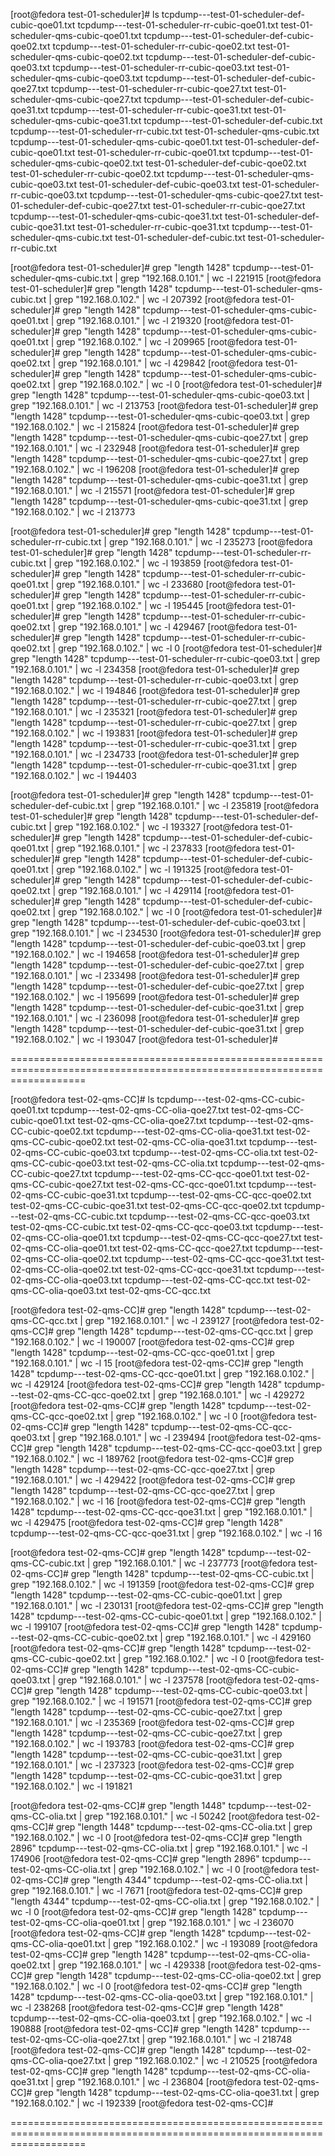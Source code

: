[root@fedora test-01-scheduler]# ls
tcpdump---test-01-scheduler-def-cubic-qoe01.txt  tcpdump---test-01-scheduler-rr-cubic-qoe01.txt  test-01-scheduler-qms-cubic-qoe01.txt
tcpdump---test-01-scheduler-def-cubic-qoe02.txt  tcpdump---test-01-scheduler-rr-cubic-qoe02.txt  test-01-scheduler-qms-cubic-qoe02.txt
tcpdump---test-01-scheduler-def-cubic-qoe03.txt  tcpdump---test-01-scheduler-rr-cubic-qoe03.txt  test-01-scheduler-qms-cubic-qoe03.txt
tcpdump---test-01-scheduler-def-cubic-qoe27.txt  tcpdump---test-01-scheduler-rr-cubic-qoe27.txt  test-01-scheduler-qms-cubic-qoe27.txt
tcpdump---test-01-scheduler-def-cubic-qoe31.txt  tcpdump---test-01-scheduler-rr-cubic-qoe31.txt  test-01-scheduler-qms-cubic-qoe31.txt
tcpdump---test-01-scheduler-def-cubic.txt        tcpdump---test-01-scheduler-rr-cubic.txt        test-01-scheduler-qms-cubic.txt
tcpdump---test-01-scheduler-qms-cubic-qoe01.txt  test-01-scheduler-def-cubic-qoe01.txt           test-01-scheduler-rr-cubic-qoe01.txt
tcpdump---test-01-scheduler-qms-cubic-qoe02.txt  test-01-scheduler-def-cubic-qoe02.txt           test-01-scheduler-rr-cubic-qoe02.txt
tcpdump---test-01-scheduler-qms-cubic-qoe03.txt  test-01-scheduler-def-cubic-qoe03.txt           test-01-scheduler-rr-cubic-qoe03.txt
tcpdump---test-01-scheduler-qms-cubic-qoe27.txt  test-01-scheduler-def-cubic-qoe27.txt           test-01-scheduler-rr-cubic-qoe27.txt
tcpdump---test-01-scheduler-qms-cubic-qoe31.txt  test-01-scheduler-def-cubic-qoe31.txt           test-01-scheduler-rr-cubic-qoe31.txt
tcpdump---test-01-scheduler-qms-cubic.txt        test-01-scheduler-def-cubic.txt                 test-01-scheduler-rr-cubic.txt

[root@fedora test-01-scheduler]# grep "length 1428" tcpdump---test-01-scheduler-qms-cubic.txt | grep "192.168.0.101." | wc -l
221915
[root@fedora test-01-scheduler]# grep "length 1428" tcpdump---test-01-scheduler-qms-cubic.txt | grep "192.168.0.102." | wc -l
207392
[root@fedora test-01-scheduler]# grep "length 1428" tcpdump---test-01-scheduler-qms-cubic-qoe01.txt | grep "192.168.0.101." | wc -l
219320
[root@fedora test-01-scheduler]# grep "length 1428" tcpdump---test-01-scheduler-qms-cubic-qoe01.txt | grep "192.168.0.102." | wc -l
209965
[root@fedora test-01-scheduler]# grep "length 1428" tcpdump---test-01-scheduler-qms-cubic-qoe02.txt | grep "192.168.0.101." | wc -l
429842
[root@fedora test-01-scheduler]# grep "length 1428" tcpdump---test-01-scheduler-qms-cubic-qoe02.txt | grep "192.168.0.102." | wc -l
0
[root@fedora test-01-scheduler]# grep "length 1428" tcpdump---test-01-scheduler-qms-cubic-qoe03.txt | grep "192.168.0.101." | wc -l
213753
[root@fedora test-01-scheduler]# grep "length 1428" tcpdump---test-01-scheduler-qms-cubic-qoe03.txt | grep "192.168.0.102." | wc -l
215824
[root@fedora test-01-scheduler]# grep "length 1428" tcpdump---test-01-scheduler-qms-cubic-qoe27.txt | grep "192.168.0.101." | wc -l
232948
[root@fedora test-01-scheduler]# grep "length 1428" tcpdump---test-01-scheduler-qms-cubic-qoe27.txt | grep "192.168.0.102." | wc -l
196208
[root@fedora test-01-scheduler]# grep "length 1428" tcpdump---test-01-scheduler-qms-cubic-qoe31.txt | grep "192.168.0.101." | wc -l
215571
[root@fedora test-01-scheduler]# grep "length 1428" tcpdump---test-01-scheduler-qms-cubic-qoe31.txt | grep "192.168.0.102." | wc -l
213773


[root@fedora test-01-scheduler]# grep "length 1428" tcpdump---test-01-scheduler-rr-cubic.txt | grep "192.168.0.101." | wc -l
235273
[root@fedora test-01-scheduler]# grep "length 1428" tcpdump---test-01-scheduler-rr-cubic.txt | grep "192.168.0.102." | wc -l
193859
[root@fedora test-01-scheduler]# grep "length 1428" tcpdump---test-01-scheduler-rr-cubic-qoe01.txt | grep "192.168.0.101." | wc -l
233680
[root@fedora test-01-scheduler]# grep "length 1428" tcpdump---test-01-scheduler-rr-cubic-qoe01.txt | grep "192.168.0.102." | wc -l
195445
[root@fedora test-01-scheduler]# grep "length 1428" tcpdump---test-01-scheduler-rr-cubic-qoe02.txt | grep "192.168.0.101." | wc -l
429467
[root@fedora test-01-scheduler]# grep "length 1428" tcpdump---test-01-scheduler-rr-cubic-qoe02.txt | grep "192.168.0.102." | wc -l
0
[root@fedora test-01-scheduler]# grep "length 1428" tcpdump---test-01-scheduler-rr-cubic-qoe03.txt | grep "192.168.0.101." | wc -l
234358
[root@fedora test-01-scheduler]# grep "length 1428" tcpdump---test-01-scheduler-rr-cubic-qoe03.txt | grep "192.168.0.102." | wc -l
194846
[root@fedora test-01-scheduler]# grep "length 1428" tcpdump---test-01-scheduler-rr-cubic-qoe27.txt | grep "192.168.0.101." | wc -l
235321
[root@fedora test-01-scheduler]# grep "length 1428" tcpdump---test-01-scheduler-rr-cubic-qoe27.txt | grep "192.168.0.102." | wc -l
193831
[root@fedora test-01-scheduler]# grep "length 1428" tcpdump---test-01-scheduler-rr-cubic-qoe31.txt | grep "192.168.0.101." | wc -l
234733
[root@fedora test-01-scheduler]# grep "length 1428" tcpdump---test-01-scheduler-rr-cubic-qoe31.txt | grep "192.168.0.102." | wc -l
194403


[root@fedora test-01-scheduler]# grep "length 1428" tcpdump---test-01-scheduler-def-cubic.txt | grep "192.168.0.101." | wc -l
235819
[root@fedora test-01-scheduler]# grep "length 1428" tcpdump---test-01-scheduler-def-cubic.txt | grep "192.168.0.102." | wc -l
193327
[root@fedora test-01-scheduler]# grep "length 1428" tcpdump---test-01-scheduler-def-cubic-qoe01.txt | grep "192.168.0.101." | wc -l
237833
[root@fedora test-01-scheduler]# grep "length 1428" tcpdump---test-01-scheduler-def-cubic-qoe01.txt | grep "192.168.0.102." | wc -l
191325
[root@fedora test-01-scheduler]# grep "length 1428" tcpdump---test-01-scheduler-def-cubic-qoe02.txt | grep "192.168.0.101." | wc -l
429114
[root@fedora test-01-scheduler]# grep "length 1428" tcpdump---test-01-scheduler-def-cubic-qoe02.txt | grep "192.168.0.102." | wc -l
0
[root@fedora test-01-scheduler]# grep "length 1428" tcpdump---test-01-scheduler-def-cubic-qoe03.txt | grep "192.168.0.101." | wc -l
234530
[root@fedora test-01-scheduler]# grep "length 1428" tcpdump---test-01-scheduler-def-cubic-qoe03.txt | grep "192.168.0.102." | wc -l
194658
[root@fedora test-01-scheduler]# grep "length 1428" tcpdump---test-01-scheduler-def-cubic-qoe27.txt | grep "192.168.0.101." | wc -l
233498
[root@fedora test-01-scheduler]# grep "length 1428" tcpdump---test-01-scheduler-def-cubic-qoe27.txt | grep "192.168.0.102." | wc -l
195699
[root@fedora test-01-scheduler]# grep "length 1428" tcpdump---test-01-scheduler-def-cubic-qoe31.txt | grep "192.168.0.101." | wc -l
236098
[root@fedora test-01-scheduler]# grep "length 1428" tcpdump---test-01-scheduler-def-cubic-qoe31.txt | grep "192.168.0.102." | wc -l
193047
[root@fedora test-01-scheduler]# 


=========================================================================================================================

[root@fedora test-02-qms-CC]# ls
tcpdump---test-02-qms-CC-cubic-qoe01.txt  tcpdump---test-02-qms-CC-olia-qoe27.txt  test-02-qms-CC-cubic-qoe01.txt  test-02-qms-CC-olia-qoe27.txt
tcpdump---test-02-qms-CC-cubic-qoe02.txt  tcpdump---test-02-qms-CC-olia-qoe31.txt  test-02-qms-CC-cubic-qoe02.txt  test-02-qms-CC-olia-qoe31.txt
tcpdump---test-02-qms-CC-cubic-qoe03.txt  tcpdump---test-02-qms-CC-olia.txt        test-02-qms-CC-cubic-qoe03.txt  test-02-qms-CC-olia.txt
tcpdump---test-02-qms-CC-cubic-qoe27.txt  tcpdump---test-02-qms-CC-qcc-qoe01.txt   test-02-qms-CC-cubic-qoe27.txt  test-02-qms-CC-qcc-qoe01.txt
tcpdump---test-02-qms-CC-cubic-qoe31.txt  tcpdump---test-02-qms-CC-qcc-qoe02.txt   test-02-qms-CC-cubic-qoe31.txt  test-02-qms-CC-qcc-qoe02.txt
tcpdump---test-02-qms-CC-cubic.txt        tcpdump---test-02-qms-CC-qcc-qoe03.txt   test-02-qms-CC-cubic.txt        test-02-qms-CC-qcc-qoe03.txt
tcpdump---test-02-qms-CC-olia-qoe01.txt   tcpdump---test-02-qms-CC-qcc-qoe27.txt   test-02-qms-CC-olia-qoe01.txt   test-02-qms-CC-qcc-qoe27.txt
tcpdump---test-02-qms-CC-olia-qoe02.txt   tcpdump---test-02-qms-CC-qcc-qoe31.txt   test-02-qms-CC-olia-qoe02.txt   test-02-qms-CC-qcc-qoe31.txt
tcpdump---test-02-qms-CC-olia-qoe03.txt   tcpdump---test-02-qms-CC-qcc.txt         test-02-qms-CC-olia-qoe03.txt   test-02-qms-CC-qcc.txt


[root@fedora test-02-qms-CC]# grep "length 1428" tcpdump---test-02-qms-CC-qcc.txt | grep "192.168.0.101." | wc -l
239127
[root@fedora test-02-qms-CC]# grep "length 1428" tcpdump---test-02-qms-CC-qcc.txt | grep "192.168.0.102." | wc -l
190007
[root@fedora test-02-qms-CC]# grep "length 1428" tcpdump---test-02-qms-CC-qcc-qoe01.txt | grep "192.168.0.101." | wc -l
15
[root@fedora test-02-qms-CC]# grep "length 1428" tcpdump---test-02-qms-CC-qcc-qoe01.txt | grep "192.168.0.102." | wc -l
429124
[root@fedora test-02-qms-CC]# grep "length 1428" tcpdump---test-02-qms-CC-qcc-qoe02.txt | grep "192.168.0.101." | wc -l
429272
[root@fedora test-02-qms-CC]# grep "length 1428" tcpdump---test-02-qms-CC-qcc-qoe02.txt | grep "192.168.0.102." | wc -l
0
[root@fedora test-02-qms-CC]# grep "length 1428" tcpdump---test-02-qms-CC-qcc-qoe03.txt | grep "192.168.0.101." | wc -l
239494
[root@fedora test-02-qms-CC]# grep "length 1428" tcpdump---test-02-qms-CC-qcc-qoe03.txt | grep "192.168.0.102." | wc -l
189762
[root@fedora test-02-qms-CC]# grep "length 1428" tcpdump---test-02-qms-CC-qcc-qoe27.txt | grep "192.168.0.101." | wc -l
429422
[root@fedora test-02-qms-CC]# grep "length 1428" tcpdump---test-02-qms-CC-qcc-qoe27.txt | grep "192.168.0.102." | wc -l
16
[root@fedora test-02-qms-CC]# grep "length 1428" tcpdump---test-02-qms-CC-qcc-qoe31.txt | grep "192.168.0.101." | wc -l
429475
[root@fedora test-02-qms-CC]# grep "length 1428" tcpdump---test-02-qms-CC-qcc-qoe31.txt | grep "192.168.0.102." | wc -l
16


[root@fedora test-02-qms-CC]# grep "length 1428" tcpdump---test-02-qms-CC-cubic.txt | grep "192.168.0.101." | wc -l
237773
[root@fedora test-02-qms-CC]# grep "length 1428" tcpdump---test-02-qms-CC-cubic.txt | grep "192.168.0.102." | wc -l
191359
[root@fedora test-02-qms-CC]# grep "length 1428" tcpdump---test-02-qms-CC-cubic-qoe01.txt | grep "192.168.0.101." | wc -l
230131
[root@fedora test-02-qms-CC]# grep "length 1428" tcpdump---test-02-qms-CC-cubic-qoe01.txt | grep "192.168.0.102." | wc -l
199107
[root@fedora test-02-qms-CC]# grep "length 1428" tcpdump---test-02-qms-CC-cubic-qoe02.txt | grep "192.168.0.101." | wc -l
429160
[root@fedora test-02-qms-CC]# grep "length 1428" tcpdump---test-02-qms-CC-cubic-qoe02.txt | grep "192.168.0.102." | wc -l
0
[root@fedora test-02-qms-CC]# grep "length 1428" tcpdump---test-02-qms-CC-cubic-qoe03.txt | grep "192.168.0.101." | wc -l
237578
[root@fedora test-02-qms-CC]# grep "length 1428" tcpdump---test-02-qms-CC-cubic-qoe03.txt | grep "192.168.0.102." | wc -l
191571
[root@fedora test-02-qms-CC]# grep "length 1428" tcpdump---test-02-qms-CC-cubic-qoe27.txt | grep "192.168.0.101." | wc -l
235369
[root@fedora test-02-qms-CC]# grep "length 1428" tcpdump---test-02-qms-CC-cubic-qoe27.txt | grep "192.168.0.102." | wc -l
193783
[root@fedora test-02-qms-CC]# grep "length 1428" tcpdump---test-02-qms-CC-cubic-qoe31.txt | grep "192.168.0.101." | wc -l
237323
[root@fedora test-02-qms-CC]# grep "length 1428" tcpdump---test-02-qms-CC-cubic-qoe31.txt | grep "192.168.0.102." | wc -l
191821


[root@fedora test-02-qms-CC]# grep "length 1448" tcpdump---test-02-qms-CC-olia.txt | grep "192.168.0.101." | wc -l
50242
[root@fedora test-02-qms-CC]# grep "length 1448" tcpdump---test-02-qms-CC-olia.txt | grep "192.168.0.102." | wc -l
0
[root@fedora test-02-qms-CC]# grep "length 2896" tcpdump---test-02-qms-CC-olia.txt | grep "192.168.0.101." | wc -l
174906
[root@fedora test-02-qms-CC]# grep "length 2896" tcpdump---test-02-qms-CC-olia.txt | grep "192.168.0.102." | wc -l
0
[root@fedora test-02-qms-CC]# grep "length 4344" tcpdump---test-02-qms-CC-olia.txt | grep "192.168.0.101." | wc -l
7671
[root@fedora test-02-qms-CC]# grep "length 4344" tcpdump---test-02-qms-CC-olia.txt | grep "192.168.0.102." | wc -l
0
[root@fedora test-02-qms-CC]# grep "length 1428" tcpdump---test-02-qms-CC-olia-qoe01.txt | grep "192.168.0.101." | wc -l
236070
[root@fedora test-02-qms-CC]# grep "length 1428" tcpdump---test-02-qms-CC-olia-qoe01.txt | grep "192.168.0.102." | wc -l
193089
[root@fedora test-02-qms-CC]# grep "length 1428" tcpdump---test-02-qms-CC-olia-qoe02.txt | grep "192.168.0.101." | wc -l
429338
[root@fedora test-02-qms-CC]# grep "length 1428" tcpdump---test-02-qms-CC-olia-qoe02.txt | grep "192.168.0.102." | wc -l
0
[root@fedora test-02-qms-CC]# grep "length 1428" tcpdump---test-02-qms-CC-olia-qoe03.txt | grep "192.168.0.101." | wc -l
238268
[root@fedora test-02-qms-CC]# grep "length 1428" tcpdump---test-02-qms-CC-olia-qoe03.txt | grep "192.168.0.102." | wc -l
190888
[root@fedora test-02-qms-CC]# grep "length 1428" tcpdump---test-02-qms-CC-olia-qoe27.txt | grep "192.168.0.101." | wc -l
218748
[root@fedora test-02-qms-CC]# grep "length 1428" tcpdump---test-02-qms-CC-olia-qoe27.txt | grep "192.168.0.102." | wc -l
210525
[root@fedora test-02-qms-CC]# grep "length 1428" tcpdump---test-02-qms-CC-olia-qoe31.txt | grep "192.168.0.101." | wc -l
236804
[root@fedora test-02-qms-CC]# grep "length 1428" tcpdump---test-02-qms-CC-olia-qoe31.txt | grep "192.168.0.102." | wc -l
192339
[root@fedora test-02-qms-CC]# 

=========================================================================================================================



